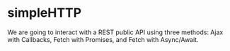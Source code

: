 # simpleHTTP
We are going to interact with a REST public API using three methods: Ajax with Callbacks, Fetch with Promises, and Fetch with Async/Await.
